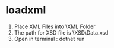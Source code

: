 # loadxml
1. Place XML Files into \XML Folder
2. The path for XSD file is \XSD\Data.xsd
3. Open in terminal : dotnet run
